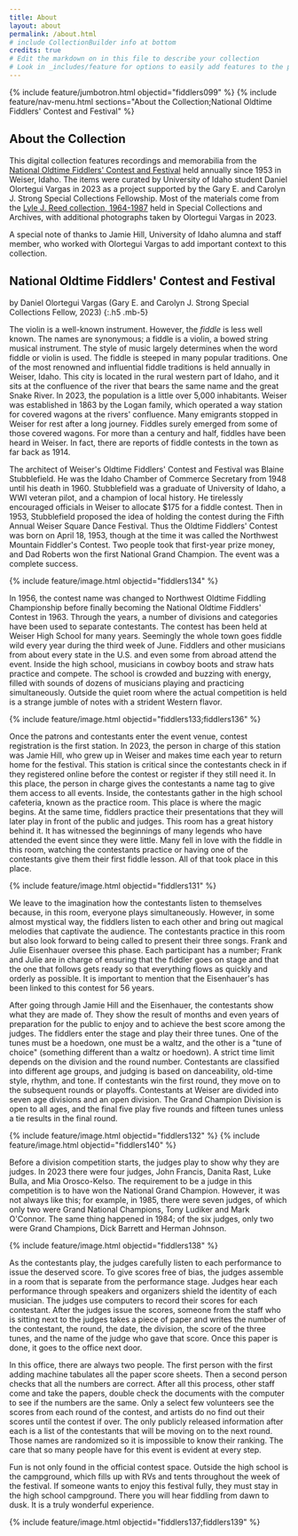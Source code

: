 ```yaml
---
title: About
layout: about
permalink: /about.html
# include CollectionBuilder info at bottom
credits: true
# Edit the markdown on in this file to describe your collection
# Look in _includes/feature for options to easily add features to the page
---
```


{% include feature/jumbotron.html objectid="fiddlers099" %} 
{% include feature/nav-menu.html sections="About the Collection;National Oldtime Fiddlers' Contest and Festival" %}

## About the Collection

This digital collection features recordings and memorabilia from the [National Oldtime Fiddlers' Contest and Festival](https://www.fiddlecontest.org/) held annually since 1953 in Weiser, Idaho.
The items were curated by University of Idaho student Daniel Olortegui Vargas in 2023 as a project supported by the Gary E. and Carolyn J. Strong Special Collections Fellowship.
Most of the materials come from the [Lyle J. Reed collection, 1964-1987](https://archiveswest.orbiscascade.org/ark:80444/xv425711) held in Special Collections and Archives, with additional photographs taken by Olortegui Vargas in 2023.

A special note of thanks to Jamie Hill, University of Idaho alumna and staff member, who worked with Olortegui Vargas to add important context to this collection. 

## National Oldtime Fiddlers' Contest and Festival

by Daniel Olortegui Vargas (Gary E. and Carolyn J. Strong Special Collections Fellow, 2023)
{:.h5 .mb-5}

The violin is a well-known instrument. However, the *fiddle* is less well known. The names are synonymous; a fiddle is a violin, a bowed string musical instrument. The style of music largely determines when the word fiddle or violin is used. The fiddle is steeped in many popular traditions. One of the most renowned and influential fiddle traditions is held annually in Weiser, Idaho. This city is located in the rural western part of Idaho, and it sits at the confluence of the river that bears the same name and the great Snake River. In 2023, the population is a little over 5,000 inhabitants. Weiser was established in 1863 by the Logan family, which operated a way station for covered wagons at the rivers' confluence. Many emigrants stopped in Weiser for rest after a long journey. Fiddles surely emerged from some of those covered wagons. For more than a century and half, fiddles have been heard in Weiser. In fact, there are reports of fiddle contests in the town as far back as 1914.

The architect of Weiser's Oldtime Fiddlers' Contest and Festival was Blaine Stubblefield. He was the Idaho Chamber of Commerce Secretary from 1948 until his death in 1960. Stubblefield was a graduate of University of Idaho, a WWI veteran pilot, and a champion of local history. He tirelessly encouraged officials in Weiser to allocate $175 for a fiddle contest. Then in 1953, Stubblefield proposed the idea of holding the contest during the Fifth Annual Weiser Square Dance Festival. Thus the Oldtime Fiddlers' Contest was born on April 18, 1953, though at the time it was called the Northwest Mountain Fiddler's Contest. Two people took that first-year prize money, and Dad Roberts won the first National Grand Champion. The event was a complete success.

{% include feature/image.html objectid="fiddlers134" %}

In 1956, the contest name was changed to Northwest Oldtime Fiddling Championship before finally becoming the National Oldtime Fiddlers' Contest in 1963. Through the years, a number of divisions and categories have been used to separate contestants. The contest has been held at Weiser High School for many years. Seemingly the whole town goes fiddle wild every year during the third week of June. Fiddlers and other musicians from about every state in the U.S. and even some from abroad attend the event. Inside the high school, musicians in cowboy boots and straw hats practice and compete. The school is crowded and buzzing with energy, filled with sounds of dozens of musicians playing and practicing simultaneously. Outside the quiet room where the actual competition is held is a strange jumble of notes with a strident Western flavor.

{% include feature/image.html objectid="fiddlers133;fiddlers136" %}

Once the patrons and contestants enter the event venue, contest registration is the first station. In 2023, the person in charge of this station was Jamie Hill, who grew up in Weiser and makes time each year to return home for the festival. This station is critical since the contestants check in if they registered online before the contest or register if they still need it. In this place, the person in charge gives the contestants a name tag to give them access to all events. Inside, the contestants gather in the high school cafeteria, known as the practice room. This place is where the magic begins. At the same time, fiddlers practice their presentations that they will later play in front of the public and judges. This room has a great history behind it. It has witnessed the beginnings of many legends who have attended the event since they were little. Many fell in love with the fiddle in this room, watching the contestants practice or having one of the contestants give them their first fiddle lesson. All of that took place in this place.

{% include feature/image.html objectid="fiddlers131" %}

We leave to the imagination how the contestants listen to themselves because, in this room, everyone plays simultaneously. However, in some almost mystical way, the fiddlers listen to each other and bring out magical melodies that captivate the audience. The contestants practice in this room but also look forward to being called to present their three songs. Frank and Julie Eisenhauer oversee this phase. Each participant has a number; Frank and Julie are in charge of ensuring that the fiddler goes on stage and that the one that follows gets ready so that everything flows as quickly and orderly as possible. It is important to mention that the Eisenhauer's has been linked to this contest for 56 years.

After going through Jamie Hill and the Eisenhauer, the contestants show what they are made of. They show the result of months and even years of preparation for the public to enjoy and to achieve the best score among the judges. The fiddlers enter the stage and play their three tunes. One of the tunes must be a hoedown, one must be a waltz, and the other is a "tune of choice" (something different than a waltz or hoedown). A strict time limit depends on the division and the round number. Contestants are classified into different age groups, and judging is based on danceability, old-time style, rhythm, and tone. If contestants win the first round, they move on to the subsequent rounds or playoffs. Contestants at Weiser are divided into seven age divisions and an open division. The Grand Champion Division is open to all ages, and the final five play five rounds and fifteen tunes unless a tie results in the final round.

{% include feature/image.html objectid="fiddlers132" %}
{% include feature/image.html objectid="fiddlers140" %}

Before a division competition starts, the judges play to show why they are judges. In 2023 there were four judges, John Francis, Danita Rast, Luke Bulla, and Mia Orosco-Kelso. The requirement to be a judge in this competition is to have won the National Grand Champion. However, it was not always like this; for example, in 1985, there were seven judges, of which only two were Grand National Champions, Tony Ludiker and Mark O'Connor. The same thing happened in 1984; of the six judges, only two were Grand Champions, Dick Barrett and Herman Johnson.

{% include feature/image.html objectid="fiddlers138" %}

As the contestants play, the judges carefully listen to each performance to issue the deserved score. To give scores free of bias, the judges assemble in a room that is separate from the performance stage. Judges hear each performance through speakers and organizers shield the identity of each musician. The judges use computers to record their scores for each contestant. After the judges issue the scores, someone from the staff who is sitting next to the judges takes a piece of paper and writes the number of the contestant, the round, the date, the division, the score of the three tunes, and the name of the judge who gave that score. Once this paper is done, it goes to the office next door.

In this office, there are always two people. The first person with the first adding machine tabulates all the paper score sheets. Then a second person checks that all the numbers are correct. After all this process, other staff come and take the papers, double check the documents with the computer to see if the numbers are the same. Only a select few volunteers see the scores from each round of the contest, and artists do no find out their scores until the contest if over. The only publicly released information after each is a list of the contestants that will be moving on to the next round. Those names are randomized so it is impossible to know their ranking. The care that so many people have for this event is evident at every step. 

Fun is not only found in the official contest space. Outside the high school is the campground, which fills up with RVs and tents throughout the week of the festival. If someone wants to enjoy this festival fully, they must stay in the high school campground. There you will hear fiddling from dawn to dusk. It is a truly wonderful experience.

{% include feature/image.html objectid="fiddlers137;fiddlers139" %}
